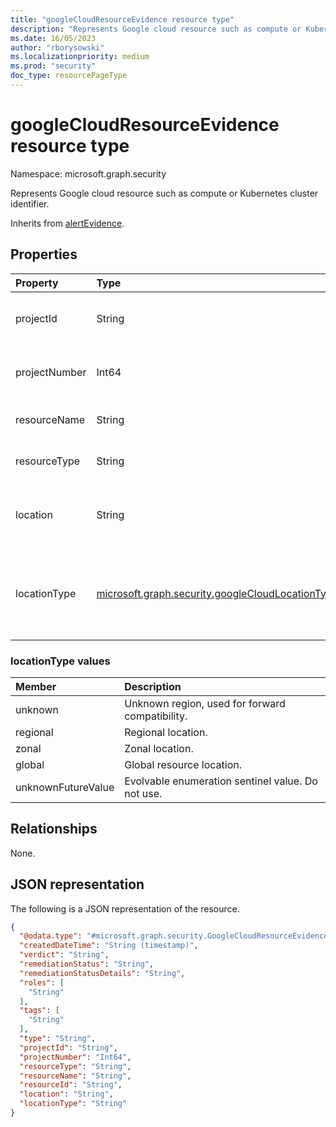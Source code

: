 ```yaml
---
title: "googleCloudResourceEvidence resource type"
description: "Represents Google cloud resource such as compute or Kubernetes cluster identifier."
ms.date: 16/05/2023
author: "rborysowski"
ms.localizationpriority: medium
ms.prod: "security"
doc_type: resourcePageType
---
```


# googleCloudResourceEvidence resource type

Namespace: microsoft.graph.security

Represents Google cloud resource such as compute or Kubernetes cluster identifier.

Inherits from [alertEvidence](../resources/security-alertevidence.md).

## Properties
|Property|Type|Description|
|:---|:---|:---|
|projectId|String|The google project id as defined by the user.|
|projectNumber|Int64|The project number assigned by google.|
|resourceName|String|The name of the resource.|
|resourceType|String|The type of the resource.|
|location|String|The zone or region where the resource located.|
|locationType|[microsoft.graph.security.googleCloudLocationType](#locationtype-values)|The type of location, possible values are: `Regional`, `Zonal` or `Global`.|

### locationType values 

| Member                     | Description                                       |
| :--------------------------| :------------------------------------------------ |
| unknown                    | Unknown region, used for forward compatibility. |
| regional                   | Regional location. |
| zonal                      | Zonal location. |
| global                     | Global resource location. |
| unknownFutureValue         | Evolvable enumeration sentinel value. Do not use.  |

## Relationships
None.

## JSON representation
The following is a JSON representation of the resource.
<!-- {
  "blockType": "resource",
  "@odata.type": "microsoft.graph.security.GoogleCloudResourceEvidence"
}
-->
``` json
{
  "@odata.type": "#microsoft.graph.security.GoogleCloudResourceEvidence",
  "createdDateTime": "String (timestamp)",
  "verdict": "String",
  "remediationStatus": "String",
  "remediationStatusDetails": "String",
  "roles": [
    "String"
  ],
  "tags": [
    "String"
  ],
  "type": "String",
  "projectId": "String",
  "projectNumber": "Int64",
  "resourceType": "String",
  "resourceName": "String",
  "resourceId": "String",
  "location": "String",
  "locationType": "String"
}
```